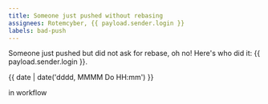 ```yaml
---
title: Someone just pushed without rebasing
assignees: Rotemcyber, {{ payload.sender.login }}
labels: bad-push
---
```

Someone just pushed but did not ask for rebase, oh no! Here's who did it: {{ payload.sender.login }}.

{{ date | date('dddd, MMMM Do HH:mm') }}

in workflow
